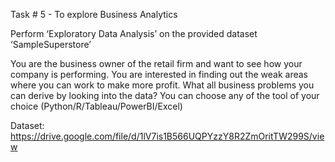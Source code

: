 Task # 5 - To explore Business Analytics

Perform ‘Exploratory Data Analysis’ on the provided dataset ‘SampleSuperstore’

You are the business owner of the retail firm and want to see how your company is performing. You are interested in finding
out the weak areas where you can work to make more profit.
What all business problems you can derive by looking into the
data? You can choose any of the tool of your choice
(Python/R/Tableau/PowerBI/Excel)

Dataset:
https://drive.google.com/file/d/1lV7is1B566UQPYzzY8R2ZmOritTW299S/view
